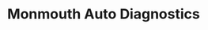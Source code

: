 ---
title: "Monmouth Auto Diagnostics"
url: /ocean-township/monmouth-auto-diagnostics/
shop: Allgemein
---